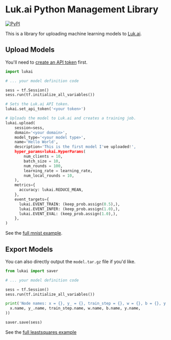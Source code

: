 # Luk.ai Python Management Library

[![PyPI](https://img.shields.io/pypi/v/lukai.svg)](https://pypi.org/project/lukai/)

This is a library for uploading machine learning models to
[Luk.ai](https://luk.ai).

## Upload Models

You'll need to [create an API token](https://luk.ai/dashboard) first.

```python
import lukai

# ... your model definition code

sess = tf.Session()
sess.run(tf.initialize_all_variables())

# Sets the Luk.ai API token.
lukai.set_api_token('<your token>')

# Uploads the model to Luk.ai and creates a training job.
lukai.upload(
    session=sess,
    domain='<your domain>',
    model_type='<your model type>',
    name='Hello World',
    description='This is the first model I've uploaded!',
    hyper_params=lukai.HyperParams(
        num_clients = 10,
        batch_size = 10,
        num_rounds = 100,
        learning_rate = learning_rate,
        num_local_rounds = 10,
    ),
    metrics={
      accuracy: lukai.REDUCE_MEAN,
    },
    event_targets={
      lukai.EVENT_TRAIN: (keep_prob.assign(0.5),),
      lukai.EVENT_INFER: (keep_prob.assign(1.0),),
      lukai.EVENT_EVAL: (keep_prob.assign(1.0),),
    },
)
```

See the [full mnist example](https://github.com/luk-ai/docs/tree/master/examples/mnist).

## Export Models

You can also directly output the `model.tar.gz` file if you'd like.

```python
from lukai import saver

# ... your model definition code

sess = tf.Session()
sess.run(tf.initialize_all_variables())

print('Node names: x = {}, y_ = {}, train_step = {}, w = {}, b = {}, y = {}'.format(
  x.name, y_.name, train_step.name, w.name, b.name, y.name,
))

saver.save(sess)
```

See the [full leastsquares example](https://github.com/luk-ai/docs/blob/master/examples/leastsquares)
